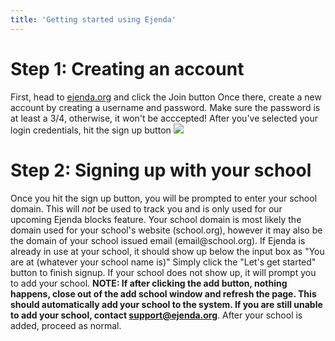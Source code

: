 ```yaml
---
title: 'Getting started using Ejenda'
---
```




# Step 1: Creating an account

First, head to [ejenda.org](https://ejenda.org) and click the Join button
Once there, create a new account by creating a username and password. Make sure the password is at least a 3/4, otherwise, it won't be acccepted!
After you've selected your login credentials, hit the sign up button
<img src="/Animation.gif"></img>

# Step 2: Signing up with your school

Once you hit the sign up button, you will be prompted to enter your school domain.
This will _not_ be used to track you and is only used for our upcoming Ejenda blocks feature.
Your school domain is most likely the domain used for your school's website (school.org), however it may also be the domain of your school issued email (email<span>@</span>school.org). If Ejenda is already in use at your school, it should show up below the input box as "You are at (whatever your school name is)"
Simply click the "Let's get started" button to finish signup. If your school does not show up, it will prompt you to add your school. **NOTE: If after clicking the add button, nothing happens, close out of the add school window and refresh the page. This should automatically add your school to the system. If you are still unable to add your school, contact support@ejenda.org**. After your school is added, proceed as normal.
